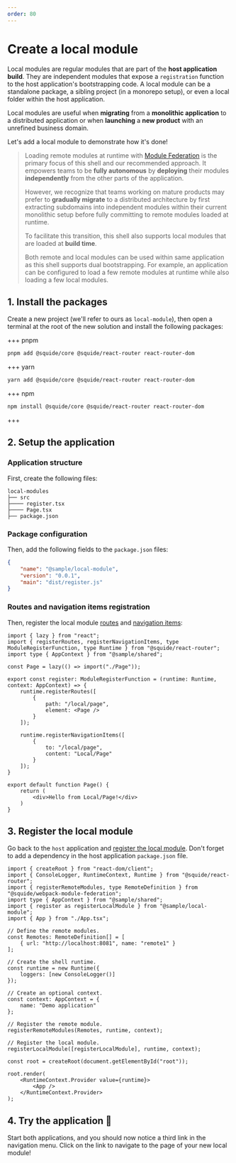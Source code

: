 ```yaml
---
order: 80
---
```


# Create a local module

Local modules are regular modules that are part of the **host application build**. They are independent modules that expose a `registration` function to the host application's bootstrapping code. A local module can be a standalone package, a sibling project (in a monorepo setup), or even a local folder within the host application.

Local modules are useful when **migrating** from a **monolithic application** to a distributed application or when **launching** a **new product** with an unrefined business domain.

Let's add a local module to demonstrate how it's done!

> Loading remote modules at runtime with [Module Federation](https://webpack.js.org/concepts/module-federation/) is the primary focus of this shell and our recommended approach. It empowers teams to be **fully autonomous** by **deploying** their modules **independently** from the other parts of the application.
>
> However, we recognize that teams working on mature products may prefer to **gradually migrate** to a distributed architecture by first extracting subdomains into independent modules within their current monolithic setup before fully committing to remote modules loaded at runtime.
>
> To facilitate this transition, this shell also supports local modules that are loaded at **build time**.
>
> Both remote and local modules can be used within same application as this shell supports dual bootstrapping. For example, an application can be configured to load a few remote modules at runtime while also loading a few local modules.

## 1. Install the packages

Create a new project (we'll refer to ours as `local-module`), then open a terminal at the root of the new solution and install the following packages:

+++ pnpm
```bash
pnpm add @squide/core @squide/react-router react-router-dom
```
+++ yarn
```bash
yarn add @squide/core @squide/react-router react-router-dom
```
+++ npm
```bash
npm install @squide/core @squide/react-router react-router-dom
```
+++

## 2. Setup the application

### Application structure

First, create the following files:

```
local-modules
├── src
├──── register.tsx
├──── Page.tsx
├── package.json
```

### Package configuration

Then, add the following fields to the `package.json` files:

```json !#2,4 local-module/package.json
{
    "name": "@sample/local-module",
    "version": "0.0.1",
    "main": "dist/register.js"
}
```

### Routes and navigation items registration

Then, register the local module [routes](/reference/runtime/runtime-class.md#register-routes) and [navigation items](/reference/runtime/runtime-class.md#register-navigation-items):

```tsx !#8-13,15-20 local-module/src/register.tsx
import { lazy } from "react";
import { registerRoutes, registerNavigationItems, type ModuleRegisterFunction, type Runtime } from "@squide/react-router";
import type { AppContext } from "@sample/shared";

const Page = lazy(() => import("./Page"));

export const register: ModuleRegisterFunction = (runtime: Runtime, context: AppContext) => {
    runtime.registerRoutes([
        {
            path: "/local/page",
            element: <Page />
        }
    ]);

    runtime.registerNavigationItems([
        {
            to: "/local/page",
            content: "Local/Page"
        }
    ]);
}
```

```tsx local-module/src/Page.tsx
export default function Page() {
    return (
        <div>Hello from Local/Page!</div>
    )
}
```

## 3. Register the local module

Go back to the `host` application and [register the local module](/reference/registration/registerLocalModules.md). Don't forget to add a dependency in the host application `package.json` file.

```tsx !#5,27 host/src/bootstrap.tsx
import { createRoot } from "react-dom/client";
import { ConsoleLogger, RuntimeContext, Runtime } from "@squide/react-router";
import { registerRemoteModules, type RemoteDefinition } from "@squide/webpack-module-federation";
import type { AppContext } from "@sample/shared";
import { register as registerLocalModule } from "@sample/local-module";
import { App } from "./App.tsx";

// Define the remote modules.
const Remotes: RemoteDefinition[] = [
    { url: "http://localhost:8081", name: "remote1" }
];

// Create the shell runtime.
const runtime = new Runtime({
    loggers: [new ConsoleLogger()]
});

// Create an optional context.
const context: AppContext = {
    name: "Demo application"
};

// Register the remote module.
registerRemoteModules(Remotes, runtime, context);

// Register the local module.
registerLocalModule([registerLocalModule], runtime, context);

const root = createRoot(document.getElementById("root"));

root.render(
    <RuntimeContext.Provider value={runtime}>
        <App />
    </RuntimeContext.Provider>
);
```

## 4. Try the application :rocket:

Start both applications, and you should now notice a third link in the navigation menu. Click on the link to navigate to the page of your new local module!
